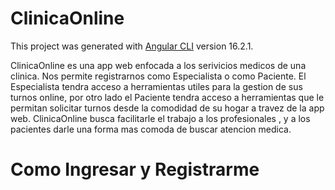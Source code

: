 # ClinicaOnline

This project was generated with [Angular CLI](https://github.com/angular/angular-cli) version 16.2.1.

ClinicaOnline es una app web enfocada a los serivicios medicos de una clinica. Nos permite registrarnos como Especialista o como Paciente. El Especialista tendra acceso a herramientas utiles para la gestion de sus turnos online, por otro lado el Paciente tendra acceso a herramientas que le permitan solicitar turnos desde la comodidad de su hogar a travez de la app web.
ClinicaOnline busca facilitarle el trabajo a los profesionales , y a los pacientes darle una forma mas comoda de buscar atencion medica.

# Como Ingresar y Registrarme
